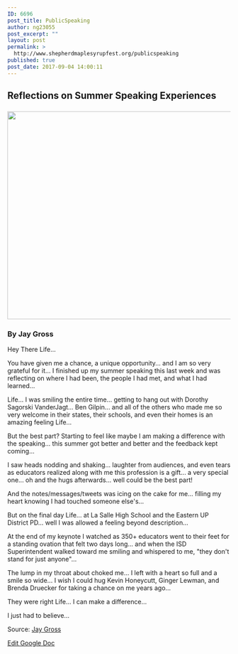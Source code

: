 ```yaml
---
ID: 6696
post_title: PublicSpeaking
author: ng23055
post_excerpt: ""
layout: post
permalink: >
  http://www.shepherdmaplesyrupfest.org/publicspeaking
published: true
post_date: 2017-09-04 14:00:11
---
```

<h2>Reflections on Summer Speaking Experiences</h2>
<h3><img title="" src="http://www.shepherdmaplesyrupfest.org/wp-content/uploads/2017/09/null-1.png" alt="" width="624" height="468" /></h3>
<h3>By Jay Gross</h3>
Hey There Life…

You have given me a chance, a unique opportunity... and I am so very grateful for it...
I finished up my summer speaking this last week and was reflecting on where I had been, the people I had met, and what I had learned…

Life... I was smiling the entire time... getting to hang out with Dorothy Sagorski VanderJagt... Ben Gilpin... and all of the others who made me so very welcome in their states, their schools, and even their homes is an amazing feeling Life…

But the best part? Starting to feel like maybe I am making a difference with the speaking... this summer got better and better and the feedback kept coming…

I saw heads nodding and shaking... laughter from audiences, and even tears as educators realized along with me this profession is a gift... a very special one... oh and the hugs afterwards... well could be the best part!

And the notes/messages/tweets was icing on the cake for me... filling my heart knowing I had touched someone else's…

But on the final day Life... at La Salle High School and the Eastern UP District PD... well I was allowed a feeling beyond description…

At the end of my keynote I watched as 350+ educators went to their feet for a standing ovation that felt two days long... and when the ISD Superintendent walked toward me smiling and whispered to me, "they don't stand for just anyone"...

The lump in my throat about choked me... I left with a heart so full and a smile so wide...
I wish I could hug Kevin Honeycutt, Ginger Lewman, and Brenda Druecker for taking a chance on me years ago…

They were right Life... I can make a difference…

I just had to believe…

Source: <a href="https://www.facebook.com/jgross811/posts/10155362472388445">Jay Gross</a>

<a href="https://docs.google.com/document/d/1sPUkgYtGQlvDROmkw18qWxBCAv2sSUHi2JBkYvx4DnI/edit?usp=sharing">Edit Google Doc</a>